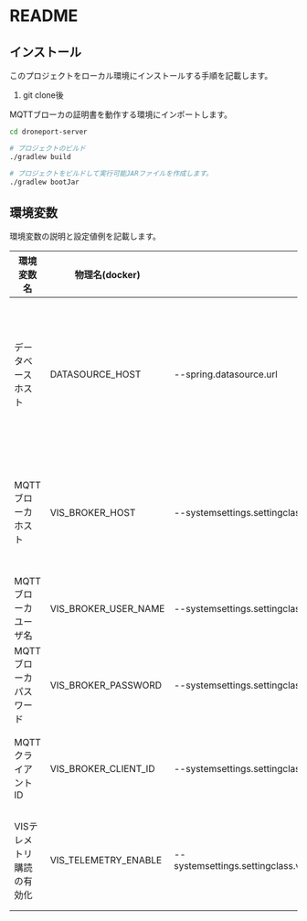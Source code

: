 # README

## インストール

このプロジェクトをローカル環境にインストールする手順を記載します。

1. git clone後

MQTTブローカの証明書を動作する環境にインポートします。

```bash
cd droneport-server

# プロジェクトのビルド
./gradlew build  

# プロジェクトをビルドして実行可能JARファイルを作成します。
./gradlew bootJar
```

## 環境変数

環境変数の説明と設定値例を記載します。

| 環境変数名                             | 物理名(docker)              | 環境変数名                                                                 | 説明                                           | 設定値例                             |
|----------------------------------------|-----------------------------|----------------------------------------------------------------------------|------------------------------------------------|--------------------------------------|
| データベースホスト                     | DATASOURCE_HOST             | --spring.datasource.url                                                    | DBの接続先です。接続先ホスト名指定してください | db                                   |
| MQTTブローカホスト                     | VIS_BROKER_HOST             | --systemsettings.settingclass.visConnectInfo.brokerUrl                     | MQTTの接続先です。URLのみ指定可能です          | ssl://mqtt.{接続先情報}:{ポート番号} |
| MQTTブローカユーザ名                   | VIS_BROKER_USER_NAME        | --systemsettings.settingclass.visConnectInfo.userName                      | MQTTのユーザ名です                             | admin                                |
| MQTTブローカパスワード                 | VIS_BROKER_PASSWORD         | --systemsettings.settingclass.visConnectInfo.password                      | MQTTのパスワードです                           | ー                                   |
| MQTTクライアントID                     | VIS_BROKER_CLIENT_ID        | --systemsettings.settingclass.visConnectInfo.clientId                      | MQTTのクライアントIDです                       | mqttDroneportServiceClientDc         |
| VISテレメトリ購読の有効化              | VIS_TELEMETRY_ENABLE        | --systemsettings.settingclass.visConnectInfo.enableSubscribeTelemetryInfo  | VISテレメトリ購読の有効化です                  | true                                 |
